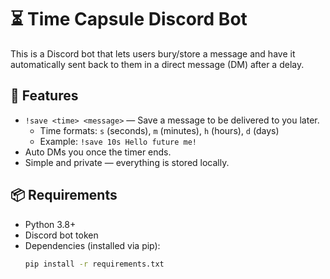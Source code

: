 # ⏳ Time Capsule Discord Bot

This is a Discord bot that lets users bury/store a message and have it automatically sent back to them in a direct message (DM) after a delay.

## 🚀 Features

- `!save <time> <message>` — Save a message to be delivered to you later.
  - Time formats: `s` (seconds), `m` (minutes), `h` (hours), `d` (days)
  - Example: `!save 10s Hello future me!`
- Auto DMs you once the timer ends.
- Simple and private — everything is stored locally.

## 📦 Requirements

- Python 3.8+
- Discord bot token
- Dependencies (installed via pip):
  ```bash
  pip install -r requirements.txt
